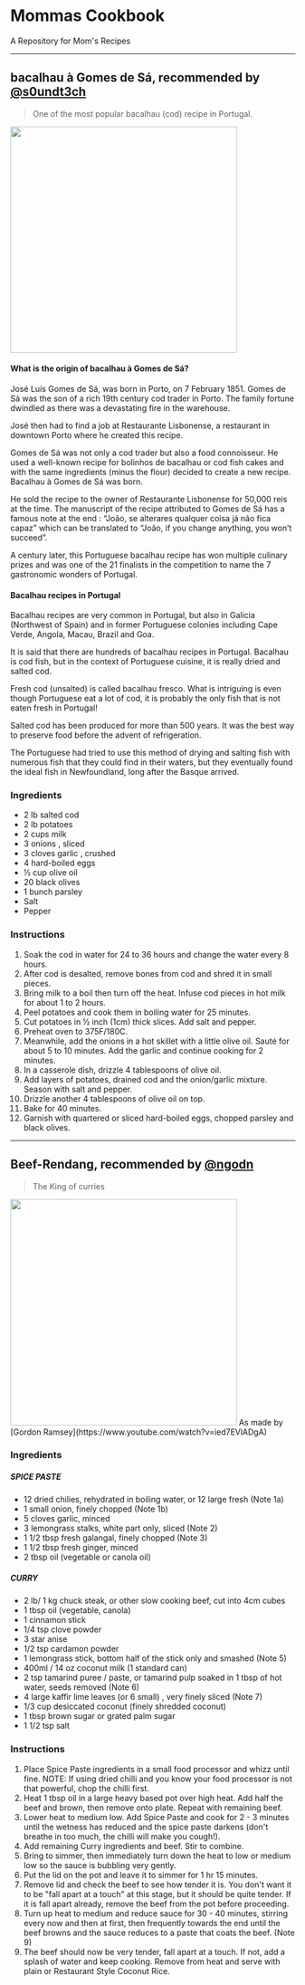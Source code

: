 # Mommas Cookbook
A Repository for Mom's Recipes

---

## bacalhau à Gomes de Sá, recommended by [@s0undt3ch](https://github.com/s0undt3ch)
> One of the most popular bacalhau (cod) recipe in Portugal.
<img width="400" src="https://user-images.githubusercontent.com/300048/147875741-e2290d2d-ac6d-4607-a587-a4c5de292507.jpg">

#### What is the origin of bacalhau à Gomes de Sá?

José Luís Gomes de Sá, was born in Porto, on 7 February 1851. Gomes de Sá was the son of a rich
19th century cod trader in Porto. The family fortune dwindled as there was a devastating fire in
the warehouse.

José then had to find a job at Restaurante Lisbonense, a restaurant in downtown Porto where he
created this recipe.

Gomes de Sá was not only a cod trader but also a food connoisseur. He used a well-known recipe for
bolinhos de bacalhau or cod fish cakes and with the same ingredients (minus the flour) decided to
create a new recipe. Bacalhau à Gomes de Sá was born.

He sold the recipe to the owner of Restaurante Lisbonense for 50,000 reis at the time. The
manuscript of the recipe attributed to Gomes de Sá has a famous note at the end : “João, se
alterares qualquer coisa já não fica capaz” which can be translated to “João, if you change
anything, you won’t succeed”.

A century later, this Portuguese bacalhau recipe has won multiple culinary prizes and was one of
the 21 finalists in the competition to name the 7 gastronomic wonders of Portugal.

#### Bacalhau recipes in Portugal

Bacalhau recipes are very common in Portugal, but also in Galicia (Northwest of Spain) and in
former Portuguese colonies including Cape Verde, Angola, Macau, Brazil and Goa.

It is said that there are hundreds of bacalhau recipes in Portugal. Bacalhau is cod fish, but in
the context of Portuguese cuisine, it is really dried and salted cod.

Fresh cod (unsalted) is called bacalhau fresco. What is intriguing is even though Portuguese eat a
lot of cod, it is probably the only fish that is not eaten fresh in Portugal!

Salted cod has been produced for more than 500 years. It was the best way to preserve food before
the advent of refrigeration.

The Portuguese had tried to use this method of drying and salting fish with numerous fish that they
could find in their waters, but they eventually found the ideal fish in Newfoundland, long after
the Basque arrived.


### Ingredients

* 2 lb salted cod
* 2 lb potatoes
* 2 cups milk
* 3 onions , sliced
* 3 cloves garlic , crushed
* 4 hard-boiled eggs
* ½ cup olive oil
* 20 black olives
* 1 bunch parsley
* Salt
* Pepper

### Instructions

1. Soak the cod in water for 24 to 36 hours and change the water every 8 hours.
2. After cod is desalted, remove bones from cod and shred it in small pieces.
3. Bring milk to a boil then turn off the heat. Infuse cod pieces in hot milk for about 1 to 2 hours.
4. Peel potatoes and cook them in boiling water for 25 minutes.
5. Cut potatoes in ½ inch (1cm) thick slices. Add salt and pepper.
6. Preheat oven to 375F/180C.
7. Meanwhile, add the onions in a hot skillet with a little olive oil. Sauté for about 5 to 10 minutes. Add the garlic and continue cooking for 2 minutes.
8. In a casserole dish, drizzle 4 tablespoons of olive oil.
9. Add layers of potatoes, drained cod and the onion/garlic mixture. Season with salt and pepper.
10. Drizzle another 4 tablespoons of olive oil on top.
11. Bake for 40 minutes.
12. Garnish with quartered or sliced hard-boiled eggs, chopped parsley and black olives.

---

## Beef-Rendang, recommended by [@ngodn](https://github.com/ngodn)
> The King of curries
<img width="400" src="https://user-images.githubusercontent.com/51025241/147875308-f068e413-ef87-40cd-b9c7-438641801b52.jpeg">
As made by [Gordon Ramsey](https://www.youtube.com/watch?v=ied7EVlADgA) 

### Ingredients
##### SPICE PASTE
- 12 dried chilies, rehydrated in boiling water, or 12 large fresh (Note 1a)
- 1 small onion, finely chopped (Note 1b)
- 5 cloves garlic, minced
- 3 lemongrass stalks, white part only, sliced (Note 2)
- 1 1/2 tbsp fresh galangal, finely chopped (Note 3)
- 1 1/2 tbsp fresh ginger, minced
- 2 tbsp oil (vegetable or canola oil)
##### CURRY
- 2 lb/ 1 kg chuck steak, or other slow cooking beef, cut into 4cm cubes
- 1 tbsp oil (vegetable, canola)
- 1 cinnamon stick
- 1/4 tsp clove powder
- 3 star anise
- 1/2 tsp cardamon powder
- 1 lemongrass stick, bottom half of the stick only and smashed (Note 5)
- 400ml / 14 oz coconut milk (1 standard can)
- 2 tsp tamarind puree / paste, or tamarind pulp soaked in 1 tbsp of hot water, seeds removed (Note 6)
- 4 large kaffir lime leaves (or 6 small) , very finely sliced (Note 7)
- 1/3 cup desiccated coconut (finely shredded coconut)
- 1 tbsp brown sugar or grated palm sugar
- 1 1/2 tsp salt

### Instructions
1. Place Spice Paste ingredients in a small food processor and whizz until fine. NOTE: If using dried chilli and you know your food processor is not that powerful, chop the chilli first.
2. Heat 1 tbsp oil in a large heavy based pot over high heat. Add half the beef and brown, then remove onto plate. Repeat with remaining beef.
3. Lower heat to medium low. Add Spice Paste and cook for 2 - 3 minutes until the wetness has reduced and the spice paste darkens (don't breathe in too much, the chilli will make you cough!).
4. Add remaining Curry ingredients and beef. Stir to combine.
5. Bring to simmer, then immediately turn down the heat to low or medium low so the sauce is bubbling very gently.
6. Put the lid on the pot and leave it to simmer for 1 hr 15 minutes.
7. Remove lid and check the beef to see how tender it is. You don't want it to be "fall apart at a touch" at this stage, but it should be quite tender. If it is fall apart already, remove the beef from the pot before proceeding.
8. Turn up heat to medium and reduce sauce for 30 - 40 minutes, stirring every now and then at first, then frequently towards the end until the beef browns and the sauce reduces to a paste that coats the beef. (Note 9) 
9. The beef should now be very tender, fall apart at a touch. If not, add a splash of water and keep cooking. Remove from heat and serve with plain or Restaurant Style Coconut Rice.
